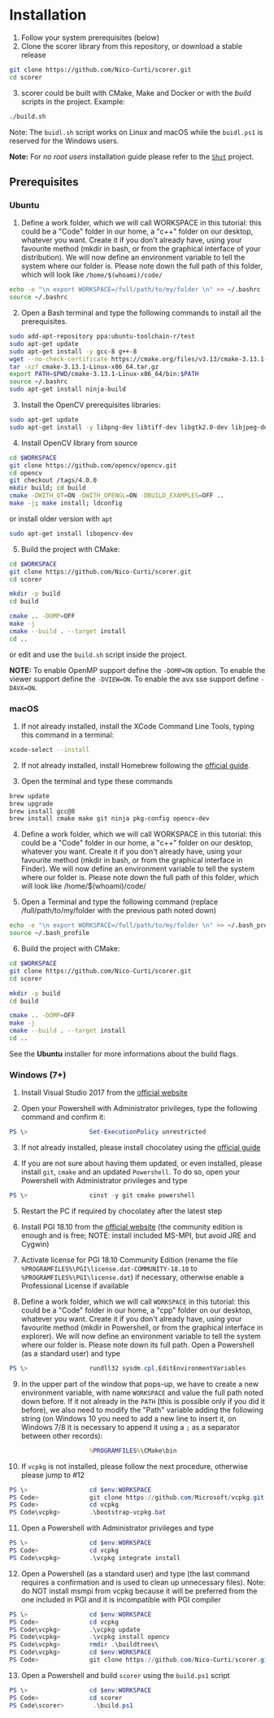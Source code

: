 # Installation

1. Follow your system prerequisites (below)
2. Clone the scorer library from this repository, or download a stable release

```bash
git clone https://github.com/Nico-Curti/scorer.git
cd scorer
```

3. scorer could be built with CMake, Make and Docker or with the *build* scripts in the project.
Example:

```bash
./build.sh
```

Note: The `buidl.sh` script works on Linux and macOS while the `buidl.ps1` is reserved for the Windows users.

**Note:** For *no root users* installation guide please refer to the [`Shut`](https://github.com/Nico-Curti/shut) project.

## Prerequisites

### Ubuntu

1) Define a work folder, which we will call WORKSPACE in this tutorial: this could be a "Code" folder in our home, a "c++" folder on our desktop, whatever you want. Create it if you don't already have, using your favourite method (mkdir in bash, or from the graphical interface of your distribution). We will now define an environment variable to tell the system where our folder is. Please note down the full path of this folder, which will look like `/home/$(whoami)/code/`

```bash
echo -e "\n export WORKSPACE=/full/path/to/my/folder \n" >> ~/.bashrc
source ~/.bashrc
```

2) Open a Bash terminal and type the following commands to install all the prerequisites.

```bash
sudo add-apt-repository ppa:ubuntu-toolchain-r/test
sudo apt-get update
sudo apt-get install -y gcc-8 g++-8
wget --no-check-certificate https://cmake.org/files/v3.13/cmake-3.13.1-Linux-x86_64.tar.gz
tar -xzf cmake-3.13.1-Linux-x86_64.tar.gz
export PATH=$PWD/cmake-3.13.1-Linux-x86_64/bin:$PATH
source ~/.bashrc
sudo apt-get install ninja-build
```

3) Install the OpenCV prerequisites libraries:

```bash
sudo apt-get update
sudo apt-get install -y libpng-dev libtiff-dev libgtk2.0-dev libjpeg-dev libpng-dev libtiff-dev libjasper-dev libgtk2.0-dev libatlas-base-devgfortranwebp zlib1g-dev qt5-defaultlibvtk6-dev
```

4) Install OpenCV library from source

```bash
cd $WORKSPACE
git clone https://github.com/opencv/opencv.git
cd opencv
git checkout /tags/4.0.0
mkdir build; cd build
cmake -DWITH_QT=ON -DWITH_OPENGL=ON -DBUILD_EXAMPLES=OFF ..
make -j; make install; ldconfig
```

or install older version with `apt`

```bash
sudo apt-get install libopencv-dev
```

5) Build the project with CMake:

```bash
cd $WORKSPACE
git clone https://github.com/Nico-Curti/scorer.git
cd scorer

mkdir -p build
cd build

cmake .. -DOMP=OFF
make -j
cmake --build . --target install
cd ..
```

or edit and use the `build.sh` script inside the project.

**NOTE:** To enable OpenMP support define the `-DOMP=ON` option. To enable the viewer support define the `-DVIEW=ON`. To enable the avx sse support define `-DAVX=ON`.

### macOS

1) If not already installed, install the XCode Command Line Tools, typing this command in a terminal:

```bash
xcode-select --install
```

2) If not already installed, install Homebrew following the [official guide](https://brew.sh/index_it.html).

3) Open the terminal and type these commands

```bash
brew update
brew upgrade
brew install gcc@8
brew install cmake make git ninja pkg-config opencv-dev
```

4) Define a work folder, which we will call WORKSPACE in this tutorial: this could be a "Code" folder in our home, a "c++" folder on our desktop, whatever you want. Create it if you don't already have, using your favourite method (mkdir in bash, or from the graphical interface in Finder). We will now define an environment variable to tell the system where our folder is. Please note down the full path of this folder, which will look like /home/$(whoami)/code/

5) Open a Terminal and type the following command (replace /full/path/to/my/folder with the previous path noted down)

```bash
echo -e "\n export WORKSPACE=/full/path/to/my/folder \n" >> ~/.bash_profile
source ~/.bash_profile
```

6) Build the project with CMake:

```bash
cd $WORKSPACE
git clone https://github.com/Nico-Curti/scorer.git
cd scorer

mkdir -p build
cd build

cmake .. -DOMP=OFF
make -j
cmake --build . --target install
cd ..
```

See the **Ubuntu** installer for more informations about the build flags.

### Windows (7+)

1) Install Visual Studio 2017 from the [official website](https://www.visualstudio.com/)

2) Open your Powershell with Administrator privileges, type the following command and confirm it:

```PowerShell
PS \>                 Set-ExecutionPolicy unrestricted
```

3) If not already installed, please install chocolatey using the [official guide](http://chocolatey.org)

4) If you are not sure about having them updated, or even installed, please install `git`, `cmake` and an updated `Powershell`. To do so, open your Powershell with Administrator privileges and type

```PowerShell
PS \>                 cinst -y git cmake powershell
```

5) Restart the PC if required by chocolatey after the latest step

6) Install PGI 18.10 from the [official website](https://www.pgroup.com/products/community.htm) (the community edition is enough and is free; NOTE: install included MS-MPI, but avoid JRE and Cygwin)

7) Activate license for PGI 18.10 Community Edition (rename the file `%PROGRAMFILES%\PGI\license.dat-COMMUNITY-18.10` to `%PROGRAMFILES%\PGI\license.dat`) if necessary, otherwise enable a Professional License if available

8) Define a work folder, which we will call `WORKSPACE` in this tutorial: this could be a "Code" folder in our home, a "cpp" folder on our desktop, whatever you want. Create it if you don't already have, using your favourite method (mkdir in Powershell, or from the graphical interface in explorer). We will now define an environment variable to tell the system where our folder is. Please note down its full path. Open a Powershell (as a standard user) and type

```PowerShell
PS \>                 rundll32 sysdm.cpl,EditEnvironmentVariables
```

9) In the upper part of the window that pops-up, we have to create a new environment variable, with name `WORKSPACE` and value the full path noted down before.
If it not already in the `PATH` (this is possible only if you did it before), we also need to modify the "Path" variable adding the following string (on Windows 10 you need to add a new line to insert it, on Windows 7/8 it is necessary to append it using a `;` as a separator between other records):

```cmd
                      %PROGRAMFILES%\CMake\bin
```

10) If `vcpkg` is not installed, please follow the next procedure, otherwise please jump to #12

```PowerShell
PS \>                 cd $env:WORKSPACE
PS Code>              git clone https://github.com/Microsoft/vcpkg.git
PS Code>              cd vcpkg
PS Code\vcpkg>        .\bootstrap-vcpkg.bat
```

11) Open a Powershell with Administrator privileges and type

```PowerShell
PS \>                 cd $env:WORKSPACE
PS Code>              cd vcpkg
PS Code\vcpkg>        .\vcpkg integrate install
```

12) Open a Powershell (as a standard user) and type (the last command requires a confirmation and is used to clean up unnecessary files). Note: do NOT install msmpi from vcpkg because it will be preferred from the one included in PGI and it is incompatible with PGI compiler

```PowerShell
PS \>                 cd $env:WORKSPACE
PS Code>              cd vcpkg
PS Code\vcpkg>        .\vcpkg update
PS Code\vcpkg>        .\vcpkg install opencv
PS Code\vcpkg>        rmdir .\buildtrees\
PS Code\vcpkg>        cd $env:WORKSPACE
PS Code>              git clone https://github.com/Nico-Curti/scorer.git
```

13) Open a Powershell and build `scorer` using the `build.ps1` script

```PowerShell
PS \>                 cd $env:WORKSPACE
PS Code>              cd scorer
PS Code\scorer>        .\build.ps1
```
